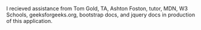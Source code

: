 I recieved assistance from Tom Gold, TA, Ashton Foston, tutor, MDN, W3 Schools, geeksforgeeks.org, bootstrap docs, and jquery docs in production of this application.